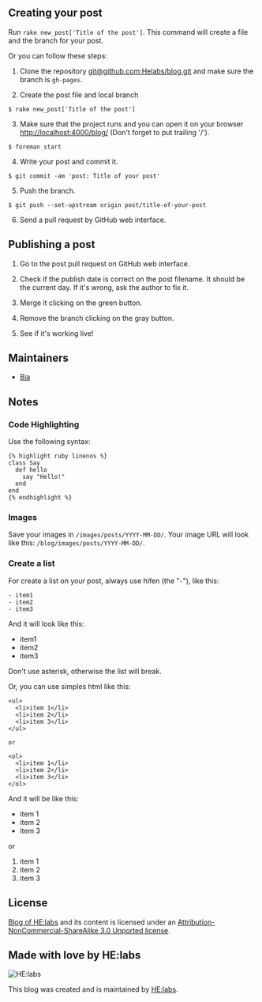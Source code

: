 ## Creating your post

Run ```rake new_post['Title of the post']```. This command will create a file and the branch for your post.

Or you can follow these steps:

1) Clone the repository [git@github.com:Helabs/blog.git](https://github.com/Helabs/blog) and make sure the branch is `gh-pages`.

2) Create the post file and local branch

```
$ rake new_post['Title of the post']
```

3) Make sure that the project runs and you can open it on your browser [http://localhost:4000/blog/](http://localhost:4000/blog/) (Don't forget to put trailing '/').

```
$ foreman start
```

4) Write your post and commit it.

```
$ git commit -am 'post: Title of your post'
```

5) Push the branch.

```
$ git push --set-upstream origin post/title-of-your-post
```

6) Send a pull request by GitHub web interface.

## Publishing a post

1) Go to the post pull request on GitHub web interface.

2) Check if the publish date is correct on the post filename. It should be the current day. If it's wrong, ask the author to fix it.

3) Merge it clicking on the green button.

4) Remove the branch clicking on the gray button.

5) See if it's working live!

## Maintainers

- [Bia](https://github.com/beatrizcp87)

## Notes

### Code Highlighting

Use the following syntax:

```
{% highlight ruby linenos %}
class Say
  def hello
    say "Hello!"
  end
end
{% endhighlight %}
```

### Images

Save your images in `/images/posts/YYYY-MM-DD/`. Your image URL will look like this: `/blog/images/posts/YYYY-MM-DD/`.

### Create a list

For create a list on your post, always use hifen (the "-"), like this:

```
- item1
- item2
- item3
```

And it will look like this:

- item1
- item2
- item3

Don't use asterisk, otherwise the list will break.

Or, you can use simples html like this:

```
<ul>
  <li>item 1</li>
  <li>item 2</li>
  <li>item 3</li>
</ul>

or

<ol>
  <li>item 1</li>
  <li>item 2</li>
  <li>item 3</li>
</ol>
```
And it will be like this:

<ul>
  <li>item 1</li>
  <li>item 2</li>
  <li>item 3</li>
</ul>

or

<ol>
  <li>item 1</li>
  <li>item 2</li>
  <li>item 3</li>
</ol>

## License

[Blog of HE:labs](http://helabs.com.br/blog/) and its content is licensed under an [Attribution-NonCommercial-ShareAlike 3.0 Unported license](http://creativecommons.org/licenses/by-nc-sa/3.0/legalcode).

## Made with love by HE:labs

![HE:labs](http://helabs.com.br/images/logo.png)

This blog was created and is maintained by [HE:labs](https://github.com/Helabs).